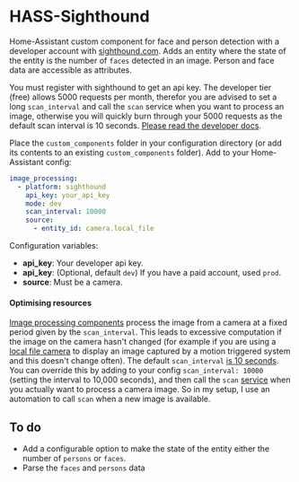 # HASS-Sighthound
Home-Assistant custom component for face and person detection with a developer account with [sighthound.com](https://www.sighthound.com/products/cloud). Adds an entity where the state of the entity is the number of `faces` detected in an image. Person and face data are accessible as attributes.

You must register with sighthound to get an api key. The developer tier (free) allows 5000 requests per month, therefor you are advised to set a long `scan_interval` and call the `scan` service when you want to process an image, otherwise you will quickly burn through your 5000 requests as the default scan interval is 10 seconds. [Please read the developer docs](https://www.sighthound.com/docs/cloud/detection/).


Place the `custom_components` folder in your configuration directory (or add its contents to an existing `custom_components` folder). Add to your Home-Assistant config:
```yaml
image_processing:
  - platform: sighthound
    api_key: your_api_key
    mode: dev
    scan_interval: 10000
    source:
      - entity_id: camera.local_file
```
Configuration variables:
- **api_key**: Your developer api key.
- **api_key**: (Optional, default `dev`) If you have a paid account, used `prod`.
- **source**: Must be a camera.

#### Optimising resources
[Image processing components](https://www.home-assistant.io/components/image_processing/) process the image from a camera at a fixed period given by the `scan_interval`. This leads to excessive computation if the image on the camera hasn't changed (for example if you are using a [local file camera](https://www.home-assistant.io/components/camera.local_file/) to display an image captured by a motion triggered system and this doesn't change often). The default `scan_interval` [is 10 seconds](https://github.com/home-assistant/home-assistant/blob/98e4d514a5130b747112cc0788fc2ef1d8e687c9/homeassistant/components/image_processing/__init__.py#L27). You can override this by adding to your config `scan_interval: 10000` (setting the interval to 10,000 seconds), and then call the `scan` [service](https://github.com/home-assistant/home-assistant/blob/98e4d514a5130b747112cc0788fc2ef1d8e687c9/homeassistant/components/image_processing/__init__.py#L62) when you actually want to process a camera image. So in my setup, I use an automation to call `scan` when a new image is available.

## To do
- Add a configurable option to make the state of the entity either the number of `persons` or `faces`.
- Parse the `faces` and `persons` data
